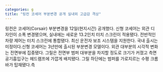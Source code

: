 ```yaml
---
categories: g
title: "링컨 코세어 부분변경 공개 실내외 고급감 격상"
---
```

링컨은 코세어(Corsair) 부분변경을 12일(현지시간) 공개했다. 신형 코세어는 외관 디자인이 소폭 변경됐으며, 실내에는 새로운 13.2인치 터치 스크린이 적용됐다. 전반적인 차량 제어는 터치 스크린에 통합됐다. 최신 운전자 보조 시스템을 지원한다. 국내 출시는 미정이다.신형 코세어는 3년만에 출시된 부분변경 모델이다. 외관 대부분의 시각적 변화는 전면부에 집중됐다. 그릴은 전면부 범퍼 대부분을 차지할 정도로 크기가 커졌고 측면 공기흡입구는 헤드램프에 가깝게 배치됐다. 그릴 하단에는 범퍼를 가로지르는 수평 크롬 바가 탑재됐다.측
